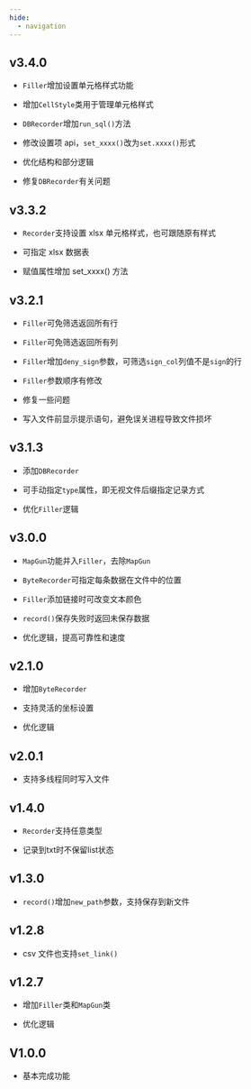 ```yaml
---
hide:
  - navigation
---
```


## v3.4.0

- `Filler`增加设置单元格样式功能

- 增加`CellStyle`类用于管理单元格样式

- `DBRecorder`增加`run_sql()`方法

- 修改设置项 api，`set_xxxx()`改为`set.xxxx()`形式

- 优化结构和部分逻辑

- 修复`DBRecorder`有关问题

## v3.3.2

- `Recorder`支持设置 xlsx 单元格样式，也可跟随原有样式

- 可指定 xlsx 数据表

- 赋值属性增加 set_xxxx() 方法

## v3.2.1

- `Filler`可免筛选返回所有行

- `Filler`可免筛选返回所有列

- `Filler`增加`deny_sign`参数，可筛选`sign_col`列值不是`sign`的行

- `Filler`参数顺序有修改

- 修复一些问题

- 写入文件前显示提示语句，避免误关进程导致文件损坏

## v3.1.3

- 添加`DBRecorder`

- 可手动指定`type`属性，即无视文件后缀指定记录方式

- 优化`Filler`逻辑

## v3.0.0

- `MapGun`功能并入`Filler`，去除`MapGun`

- `ByteRecorder`可指定每条数据在文件中的位置

- `Filler`添加链接时可改变文本颜色

- `record()`保存失败时返回未保存数据

- 优化逻辑，提高可靠性和速度

## v2.1.0

- 增加`ByteRecorder`

- 支持灵活的坐标设置

- 优化逻辑

## v2.0.1

- 支持多线程同时写入文件

## v1.4.0

- `Recorder`支持任意类型

- 记录到txt时不保留list状态

## v1.3.0

- `record()`增加`new_path`参数，支持保存到新文件

## v1.2.8

- csv 文件也支持`set_link()`

## v1.2.7

- 增加`Filler`类和`MapGun`类

- 优化逻辑

## V1.0.0

- 基本完成功能
